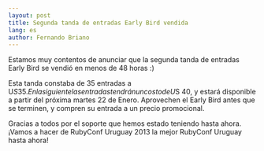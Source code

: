 ```yaml
---
layout: post
title: Segunda tanda de entradas Early Bird vendida
lang: es
author: Fernando Briano
---
```

Estamos muy contentos de anunciar que la segunda tanda de entradas Early Bird se vendió en menos de 48 horas :)

Esta tanda constaba de 35 entradas a U$S 35. En la siguiente las entradas tendrán un costo de U$S 40, y estará disponible a partir del próxima martes 22 de Enero. Aprovechen el Early Bird antes que se terminen, y compren su entrada a un precio promocional.

Gracias a todos por el soporte que hemos estado teniendo hasta ahora. ¡Vamos a hacer de RubyConf Uruguay 2013 la mejor RubyConf Uruguay hasta ahora!
